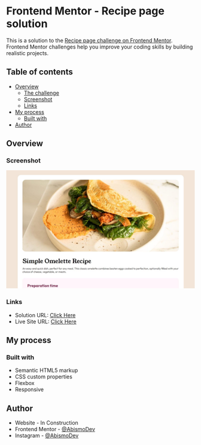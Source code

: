 # Frontend Mentor - Recipe page solution

This is a solution to the [Recipe page challenge on Frontend Mentor](https://www.frontendmentor.io/challenges/recipe-page-KiTsR8QQKm). Frontend Mentor challenges help you improve your coding skills by building realistic projects. 

## Table of contents

- [Overview](#overview)
  - [The challenge](#the-challenge)
  - [Screenshot](#screenshot)
  - [Links](#links)
- [My process](#my-process)
  - [Built with](#built-with)
- [Author](#author)

## Overview

### Screenshot

![](./assets/images/preview.jpg)

### Links

- Solution URL: [Click Here](https://www.frontendmentor.io/solutions/recipe-page-main-j3s9oXAx3N)
- Live Site URL: [Click Here](https://recipe-page-main-pied.vercel.app/)

## My process

### Built with

- Semantic HTML5 markup
- CSS custom properties
- Flexbox
- Responsive

## Author

- Website - In Construction
- Frontend Mentor - [@AbismoDev](https://www.frontendmentor.io/profile/AbismoDev)
- Instagram - [@AbismoDev](https://www.instagram.com/AbismoDev)